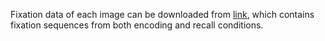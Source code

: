 Fixation data of each image can be downloaded from [link](http://cybertron.cg.tu-berlin.de/xiwang/mental_imagery/dataset/imgData.zip), which contains fixation sequences from both encoding and recall conditions.
